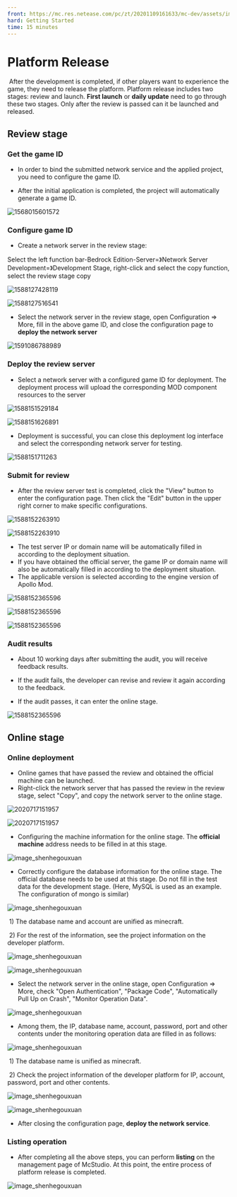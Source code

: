 ```yaml
--- 
front: https://mc.res.netease.com/pc/zt/20201109161633/mc-dev/assets/img/ptff_fbxy.c5d6825e.png 
hard: Getting Started 
time: 15 minutes 
--- 
```


# Platform Release 

​ After the development is completed, if other players want to experience the game, they need to release the platform. Platform release includes two stages: review and launch. **First launch** or **daily update** need to go through these two stages. Only after the review is passed can it be launched and released. 

## Review stage 

### Get the game ID 

- In order to bind the submitted network service and the applied project, you need to configure the game ID. 

- After the initial application is completed, the project will automatically generate a game ID. 

![1568015601572](./images/img_ts01.png) 

### Configure game ID 

- Create a network server in the review stage: 

Select the left function bar-Bedrock Edition-Server=》Network Server Development=》Development Stage, right-click and select the copy function, select the review stage copy 

![1588127428119](./images/1588127428119.png) 

![1588127516541](./images/1588127516541.png) 

- Select the network server in the review stage, open Configuration => More, fill in the above game ID, and close the configuration page to **deploy the network server** 

![1591086788989](./images/1591086788989.png) 

### Deploy the review server 

- Select a network server with a configured game ID for deployment. The deployment process will upload the corresponding MOD component resources to the server 

![1588151529184](./images/1588151529184.png) 


![1588151626891](./images/1588151626891.png) 

- Deployment is successful, you can close this deployment log interface and select the corresponding network server for testing. 

![1588151711263](./images/1588151711263.png) 

### Submit for review 

- After the review server test is completed, click the "View" button to enter the configuration page. Then click the "Edit" button in the upper right corner to make specific configurations. 

![1588152263910](./images/img_ts02.png) 

![1588152263910](./images/img_ts03.png) 

- The test server IP or domain name will be automatically filled in according to the deployment situation. 
- If you have obtained the official server, the game IP or domain name will also be automatically filled in according to the deployment situation. 
- The applicable version is selected according to the engine version of Apollo Mod. 

![1588152365596](./images/img_ts04.png) 

![1588152365596](./images/img_ts05.png) 

![1588152365596](./images/img_ts06.png) 

### Audit results 

- About 10 working days after submitting the audit, you will receive feedback results. 

- If the audit fails, the developer can revise and review it again according to the feedback. 

- If the audit passes, it can enter the online stage. 

![1588152365596](./images/img_ts07.png) 

## Online stage 

### Online deployment 

- Online games that have passed the review and obtained the official machine can be launched. 
- Right-click the network server that has passed the review in the review stage, select "Copy", and copy the network server to the online stage. 

![2020717151957](./images/ptff_shfz.png) 


![2020717151957](./images/ptff_shfz1.png) 

- Configuring the machine information for the online stage. The **official machine** address needs to be filled in at this stage. 

![image_shenhegouxuan](./images/img_ts13.png) 

- Correctly configure the database information for the online stage. The official database needs to be used at this stage. Do not fill in the test data for the development stage. (Here, MySQL is used as an example. The configuration of mongo is similar) 

![image_shenhegouxuan](./images/img_ts10.png) 

​ 1) The database name and account are unified as minecraft. 

​ 2) For the rest of the information, see the project information on the developer platform. 

![image_shenhegouxuan](./images/img_ts09.png) 

![image_shenhegouxuan](./images/img_ts11.png) 

- Select the network server in the online stage, open Configuration => More, check "Open Authentication", "Package Code", "Automatically Pull Up on Crash", "Monitor Operation Data". 

![image_shenhegouxuan](./images/ptff_xsbs.png) 

- Among them, the IP, database name, account, password, port and other contents under the monitoring operation data are filled in as follows: 

![image_shenhegouxuan](./images/img_ts08.png) 

​ 1) The database name is unified as minecraft. 

​ 2) Check the project information of the developer platform for IP, account, password, port and other contents. 

![image_shenhegouxuan](./images/img_ts09.png) 

![image_shenhegouxuan](./images/img_ts12.png) 

- After closing the configuration page, **deploy the network service**. 



### Listing operation 

- After completing all the above steps, you can perform **listing** on the management page of McStudio. At this point, the entire process of platform release is completed. 

![image_shenhegouxuan](./images/img_ts14.png) 

